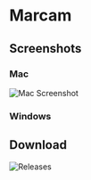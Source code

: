 # Marcam

## Screenshots

### Mac
![Mac Screenshot](/github.io/marcam_main_mac.png)

### Windows

## Download
![Releases](https://github.com/itsayellow/marcam/releases)
